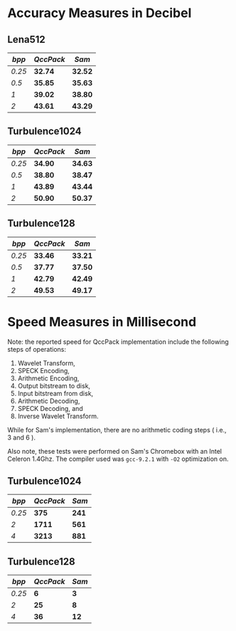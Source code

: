 # Accuracy Measures in Decibel

## Lena512

*bpp*  |    *QccPack*    |  *Sam*
-------| --------------- | ----------
*0.25* |     **32.74**   |      **32.52**
*0.5*  |     **35.85**   |      **35.63**
*1*    |     **39.02**   |      **38.80**
*2*    |     **43.61**   |      **43.29**



## Turbulence1024

*bpp*    |    *QccPack*    |     *Sam*
---------|-----------------|-----------
*0.25*   |     **34.90**   |     **34.63**
*0.5*    |     **38.80**   |     **38.47**
*1*      |     **43.89**   |     **43.44**
*2*      |     **50.90**   |     **50.37**



## Turbulence128

*bpp*     |   *QccPack*    |     *Sam*
----------|----------------|------------
*0.25*    |   **33.46**    |     **33.21**
*0.5*     |   **37.77**    |     **37.50**
*1*       |   **42.79**    |     **42.49**
*2*       |   **49.53**    |     **49.17**



# Speed Measures in Millisecond

Note: the reported speed for QccPack implementation include the following
steps of operations:
1. Wavelet Transform,
2. SPECK Encoding,  
3. Arithmetic Encoding,
4. Output bitstream to disk,
5. Input bitstream from disk,
6. Arithmetic Decoding,
7. SPECK Decoding, and
8. Inverse Wavelet Transform.

While for Sam's implementation, there are no arithmetic coding steps ( i.e., 3 and 6 ).


Also note, these tests were performed on Sam's Chromebox with an Intel Celeron 1.4Ghz.
The compiler used was `gcc-9.2.1` with `-O2` optimization on.

## Turbulence1024

*bpp*     |     *QccPack*     |    *Sam*
----------|-------------------|----------
*0.25*    |     **375**       |    **241**
*2*       |     **1711**      |    **561**
*4*       |     **3213**      |    **881**



## Turbulence128

*bpp*      |      *QccPack*    |    *Sam*
-----------|-------------------|--------------
*0.25*     |      **6**        |    **3**
*2*        |      **25**       |    **8**
*4*        |      **36**       |    **12**
